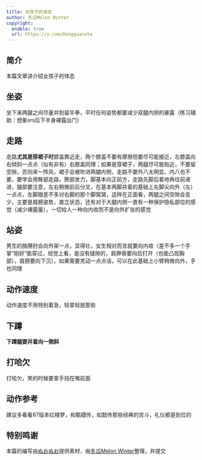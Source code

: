 ```yaml
---
title: 女孩子的体态
author: 冬瓜Melon Winter
copyright:
  enable: true
  url: https://x.com/Dongguacute
---
```


## 简介

本篇文章讲介绍女孩子的体态

## 坐姿

坐下来两腿之间尽量并到留半拳，平时任何姿势都要减少双腿内侧的暴露（练习辅助：想象srs后下半身裸露出门）

## 走路

走路**尤其是穿裙子时**膝盖靠近走，两个膝盖不要有摩擦但要尽可能接近，左膝盖向右倾斜一点点（似有非有）右膝盖同理；如果是穿裙子，两腿尽可能贴近，不要留空隙，否则来一阵风，裙子会被吹进两腿内侧，走路不要外八太明显，内八也不要，要学会用臀部走路，胯部发力，脚基本向正前方，走路先脚后着地再往前递进，腿部要注意，左右稍微前后分叉，在基本两脚并着的基础上左脚尖向外（左）一点点，左脚跟差不多对右脚的那个脚窝窝，这样在正面看，两腿之间空隙会变少，主要是肩膀姿势，直立状态，还有对于大腿内侧一直有一种保护隐私部位的感觉（减少裸露量），一切给人一种向内收而不是向外扩张的感觉

## 站姿

男生的胳膊肘会向外架一点，显得壮，女生相对而言就要向内收（差不多一个手掌“刚好”能穿过，视觉上看，是没有缝隙的，肩胛骨要向后打开（也能凸现胸部），肩膀要向下沉），如果需要灵动一点点话，可以在此基础上小臂稍微向外，手也同理

## 动作速度

动作速度不用特别着急，轻拿轻放那些

## 下蹲

**下蹲腿要并着向一侧斜**

## 打哈欠

打哈欠，笑的时候要拿手挡在嘴前面

## 动作参考

建议多看看87版本红楼梦，和甄嬛传，如懿传那些经典的宫斗，礼仪都是到位的

## 特别鸣谢

本篇的编写由[ぬおぬお](https://x.com/SJNnuonuo)提供素材，由[冬瓜Melon Winter](https://x.com/Dongguacute/)整理，并提交

